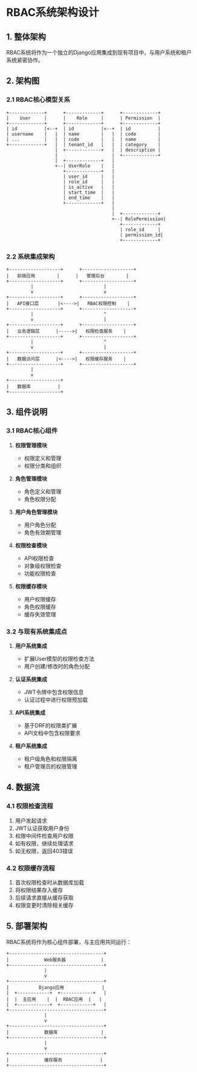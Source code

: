 # RBAC系统架构设计

## 1. 整体架构

RBAC系统将作为一个独立的Django应用集成到现有项目中，与用户系统和租户系统紧密协作。

## 2. 架构图

### 2.1 RBAC核心模型关系

```
+-------------+      +-------------+      +-------------+
|    User     |      |    Role     |      | Permission  |
+-------------+      +-------------+      +-------------+
| id          |<--+  | id          |<--+  | id          |
| username    |   |  | name        |   |  | code        |
| ...         |   |  | code        |   |  | name        |
+-------------+   |  | tenant_id   |   |  | category    |
                  |  +-------------+   |  | description |
                  |                    |  +-------------+
                  |  +-------------+   |
                  +--| UserRole    |   |
                     +-------------+   |
                     | user_id     |   |
                     | role_id     |   |
                     | is_active   |   |
                     | start_time  |   |
                     | end_time    |   |
                     +-------------+   |
                                       |
                                       |  +-------------+
                                       +--| RolePermission|
                                          +-------------+
                                          | role_id     |
                                          | permission_id|
                                          +-------------+
```

### 2.2 系统集成架构

```
+-------------------+      +-------------------+
|   前端应用        |      |   管理后台        |
+-------------------+      +-------------------+
         |                          |
         v                          v
+-------------------+      +-------------------+
|   API接口层       |<---->|   RBAC权限控制    |
+-------------------+      +-------------------+
         |                          ^
         v                          |
+-------------------+      +-------------------+
|   业务逻辑层      |----->|   权限检查服务    |
+-------------------+      +-------------------+
         |                          ^
         v                          |
+-------------------+      +-------------------+
|   数据访问层      |<---->|   权限缓存服务    |
+-------------------+      +-------------------+
         |
         v
+-------------------+
|   数据库          |
+-------------------+
```

## 3. 组件说明

### 3.1 RBAC核心组件

1. **权限管理模块**
   - 权限定义和管理
   - 权限分类和组织

2. **角色管理模块**
   - 角色定义和管理
   - 角色权限分配

3. **用户角色管理模块**
   - 用户角色分配
   - 角色有效期管理

4. **权限检查模块**
   - API权限检查
   - 对象级权限检查
   - 功能权限检查

5. **权限缓存模块**
   - 用户权限缓存
   - 角色权限缓存
   - 缓存失效管理

### 3.2 与现有系统集成点

1. **用户系统集成**
   - 扩展User模型的权限检查方法
   - 用户创建/修改时的角色分配

2. **认证系统集成**
   - JWT令牌中包含权限信息
   - 认证过程中进行权限预加载

3. **API系统集成**
   - 基于DRF的权限类扩展
   - API文档中包含权限要求

4. **租户系统集成**
   - 租户级角色和权限隔离
   - 租户管理员的权限管理

## 4. 数据流

### 4.1 权限检查流程

1. 用户发起请求
2. JWT认证获取用户身份
3. 权限中间件检查用户权限
4. 如有权限，继续处理请求
5. 如无权限，返回403错误

### 4.2 权限缓存流程

1. 首次权限检查时从数据库加载
2. 将权限结果存入缓存
3. 后续请求直接从缓存获取
4. 权限变更时清除相关缓存

## 5. 部署架构

RBAC系统将作为核心组件部署，与主应用共同运行：

```
+-----------------------------------+
|             Web服务器             |
+-----------------------------------+
              |
              v
+-----------------------------------+
|           Django应用              |
|  +------------+  +------------+   |
|  |  主应用    |  |  RBAC应用  |   |
|  +------------+  +------------+   |
+-----------------------------------+
              |
              v
+-----------------------------------+
|             数据库                |
+-----------------------------------+
              |
              v
+-----------------------------------+
|             缓存服务              |
+-----------------------------------+
``` 
